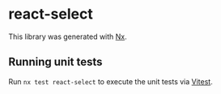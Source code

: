 # react-select

This library was generated with [Nx](https://nx.dev).

## Running unit tests

Run `nx test react-select` to execute the unit tests via [Vitest](https://vitest.dev/).
